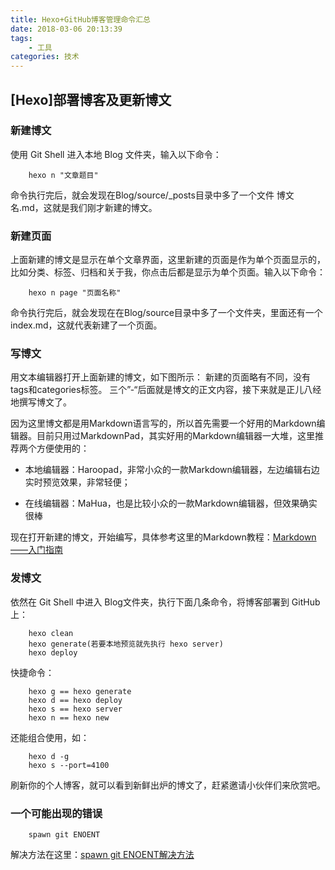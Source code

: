 ```yaml
---
title: Hexo+GitHub博客管理命令汇总
date: 2018-03-06 20:13:39
tags:
	- 工具
categories: 技术
---
```

## [Hexo]部署博客及更新博文

### 新建博文

使用 Git Shell 进入本地 Blog 文件夹，输入以下命令：

		hexo n "文章题目" 

命令执行完后，就会发现在Blog/source/_posts目录中多了一个文件 博文名.md，这就是我们刚才新建的博文。
<!--more-->

### 新建页面
上面新建的博文是显示在单个文章界面，这里新建的页面是作为单个页面显示的，比如分类、标签、归档和关于我，你点击后都是显示为单个页面。输入以下命令：

		hexo n page "页面名称"

命令执行完后，就会发现在在Blog/source目录中多了一个文件夹，里面还有一个index.md，这就代表新建了一个页面。

### 写博文

用文本编辑器打开上面新建的博文，如下图所示：
新建的页面略有不同，没有tags和categories标签。
三个”-“后面就是博文的正文内容，接下来就是正儿八经地撰写博文了。

因为这里博文都是用Markdown语言写的，所以首先需要一个好用的Markdown编辑器。目前只用过MarkdownPad，其实好用的Markdown编辑器一大堆，这里推荐两个方便使用的：

* 本地编辑器：Haroopad，非常小众的一款Markdown编辑器，左边编辑右边实时预览效果，非常轻便；

* 在线编辑器：MaHua，也是比较小众的一款Markdown编辑器，但效果确实很棒

现在打开新建的博文，开始编写，具体参考这里的Markdown教程：[Markdown——入门指南](http://www.jianshu.com/p/1e402922ee32/)
### 发博文

依然在 Git Shell 中进入 Blog文件夹，执行下面几条命令，将博客部署到 GitHub 上：

		hexo clean
		hexo generate(若要本地预览就先执行 hexo server)
		hexo deploy
快捷命令：

		hexo g == hexo generate
		hexo d == hexo deploy
		hexo s == hexo server
		hexo n == hexo new
还能组合使用，如：

		hexo d -g
		hexo s --port=4100
刷新你的个人博客，就可以看到新鲜出炉的博文了，赶紧邀请小伙伴们来欣赏吧。
### 一个可能出现的错误
		spawn git ENOENT
解决方法在这里：[spawn git ENOENT解决方法](http://liangwenhao.cn/2016/08/24/article18/)
